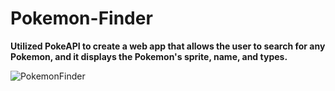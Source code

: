 # Pokemon-Finder
**Utilized PokeAPI to create a web app that allows the user to search for any Pokemon, and it displays the Pokemon's sprite, name, and types.**

![PokemonFinder](https://user-images.githubusercontent.com/92205446/208402529-47e46481-50c7-4083-93ad-1ebc63ebef92.PNG)
